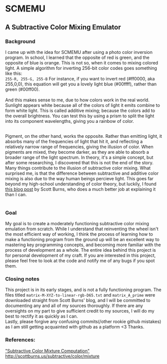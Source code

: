 # SCMEMU
## A Subtractive Color Mixing Emulator
### Background
I came up with the idea for SCMEMU after using a photo color inversion program. In school, I learned that the opposite of red is green, and the opposite of blue is orange. This is not so, when it comes to mixing colored light. A simple algorithm for inverting 256-bit color codes goes something like this:<br />
`255-R, 255-G, 255-B`
For instance, if you want to invert red (#ff0000, aka 255,0,0), this equation will get you a lovely light blue (#00ffff), rather than green (#00ff00).<br /><br />
And this makes sense to me, due to how colors work in the real world. Sunlight appears white because all of the colors of light it emits combine to form white light. This is called additive mixing; because the colors add to the overall brightness. You can test this by using a prism to split the light into its component wavelengths, giving you a rainbow of color.<br /><br />

Pigment, on the other hand, works the opposite. Rather than emitting light, it absorbs many of the frequencies of light that hit it, and reflecting a relatively narrow range of frequencies, giving the illusion of color. When pigments are mixed, they become darker, as they are able to absorb a broader range of the light spectrum. In theory, it's a simple concept, but after some researching, I discovered that this is not the end of the story. Many things contribute to the illusion of subtractive color mixing. What surprised me, is that the difference between subtractive and additive color mixing is also due to the way human beings percieve light. This goes far beyond my high-school understanding of color theory, but luckily, I found <a href="http://scottburns.us/subtractive-color-mixture/">this blog post</a> by Scott Burns, who does a much better job at explaining it than I can.<br /><br />

### Goal
My goal is to create a moderately functioning subtractive color mixing emulation from scratch. While I understand that reinventing the wheel isn't the most efficient way of working, I think the process of learning how to make a functioning program from the ground up will be an excellent way to mastering key programming concepts, and becoming more familiar with the process of development as a whole. The entire idea behind this project is for personal development of my craft. If you are interested in this project, please feel free to look at the code and notify me of any bugs if you spot them.

### Closing notes
This project is in its early stages, and is not a fully functioning program. The files titled `matrix-M-XYZ-to-linear-rgb-D65.txt` and `matrix_A_prime` were downloaded straight from Scott Burns' blog, and I will be committed to documenting any and all of my sources thoroughly. If there are any oversights on my part to give sufficient credit to my sources, I will do my best to rectify it as quickly as I can.<br />
Lastly, please forgive any confusing commits(/other rookie github mistakes) as I am still getting acquainted with github as a platform <3 Thanks.

### References:
["Subtractive Color Mixture Computation"](http://scottburns.us/subtractive/color/mixture "Subtractive Color Mixture Computation") http://scottburns.us/subtractive/color/mixture
